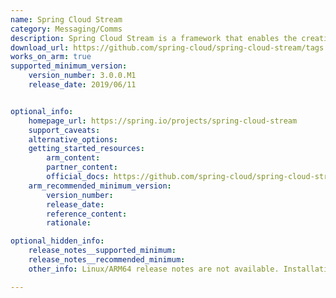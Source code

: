 ```yaml
---
name: Spring Cloud Stream
category: Messaging/Comms
description: Spring Cloud Stream is a framework that enables the creation of microservices powered by messaging, with support for systems like Kafka and RabbitMQ.
download_url: https://github.com/spring-cloud/spring-cloud-stream/tags
works_on_arm: true
supported_minimum_version:
    version_number: 3.0.0.M1
    release_date: 2019/06/11


optional_info:
    homepage_url: https://spring.io/projects/spring-cloud-stream
    support_caveats:
    alternative_options:
    getting_started_resources:
        arm_content:
        partner_content:
        official_docs: https://github.com/spring-cloud/spring-cloud-stream?tab=readme-ov-file#building
    arm_recommended_minimum_version:
        version_number:
        release_date:
        reference_content:
        rationale:

optional_hidden_info:
    release_notes__supported_minimum:
    release_notes__recommended_minimum:
    other_info: Linux/ARM64 release notes are not available. Installation and testing are done via the [tar archive](https://github.com/spring-cloud/spring-cloud-stream/releases/tag/v3.0.0.M1).

---
```

